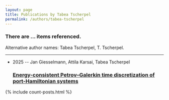 ```yaml
---
layout: page
title: Publications by Tabea Tscherpel
permalink: /authors/tabea-tscherpel
---
```


<h3 id="number-posts">There are ... items referenced.</h3>
<p id='info-authors'>Alternative author names: Tabea Tscherpel, T. Tscherpel.</p>
<hr />
<ul class="post-list">
<li><span class='post-meta'>2025 -- Jan Giesselmann, Attila Karsai, Tabea Tscherpel</span><h3><a class='post-link' href="{{ site.baseurl }}/energy-consistent-petrov-galerkin-time-discretization-of-port-hamiltonian-systems">Energy-consistent Petrov–Galerkin time discretization of port-Hamiltonian systems</a></h3></li>

</ul>
{% include count-posts.html %}

